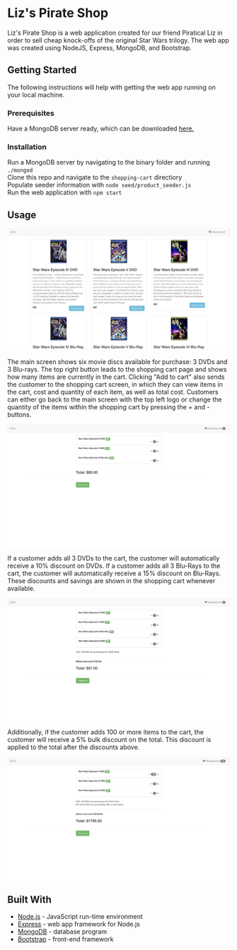 # Liz's Pirate Shop

Liz's Pirate Shop is a web application created for our friend Piratical Liz in order to sell cheap knock-offs of the original Star Wars trilogy. The web app was created using NodeJS, Express, MongoDB, and Bootstrap.

## Getting Started
The following instructions will help with getting the web app running on your local machine.

### Prerequisites
Have a MongoDB server ready, which can be downloaded [here.](https://www.mongodb.com/download-center/community)

### Installation
Run a MongoDB server by navigating to the binary folder and running `./mongod`<br>
Clone this repo and navigate to the `shopping-cart` directiory<br>
Populate seeder information with `node seed/product_seeder.js`<br>
Run the web application with `npm start`

## Usage

![main screen](./shopping-cart/screens/liz-screen1.png)

The main screen shows six movie discs available for purchase: 3 DVDs and 3 Blu-rays. The top right button leads to the shopping cart page and shows how many items are currently in the cart. Clicking "Add to cart" also sends the customer to the shopping cart screen, in which they can view items in the cart, cost and quantity of each item, as well as total cost. Customers can either go back to the main screen with the top left logo or change the quantity of the items within the shopping cart by pressing the + and - buttons.<br>

![shopping cart](./shopping-cart/screens/liz-screen2.png)

If a customer adds all 3 DVDs to the cart, the customer will automatically receive a 10% discount on DVDs. If a customer adds all 3 Blu-Rays to the cart, the customer will automatically receive a 15% discount on Blu-Rays. These discounts and savings are shown in the shopping cart whenever available.<br>

![discounts](./shopping-cart/screens/liz-screen3.png)

Additionally, if the customer adds 100 or more items to the cart, the customer will receive a 5% bulk discount on the total. This discount is applied to the total after the discounts above.

![bulk discount](./shopping-cart/screens/liz-screen4.png)

## Built With

* [Node.js](https://nodejs.org) - JavaScript run-time environment
* [Express](https://expressjs.com/) - web app framework for Node.js
* [MongoDB](https://www.mongodb.com/) - database program
* [Bootstrap](http://getbootstrap.com/) - front-end framework








